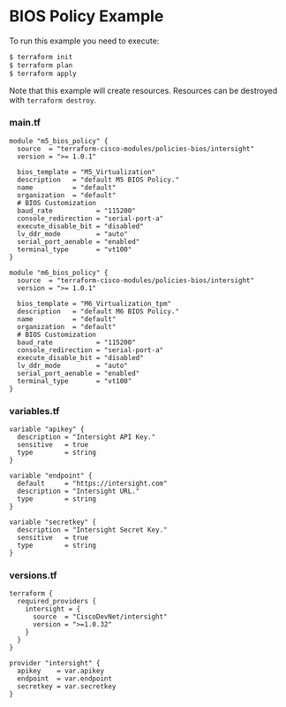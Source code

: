<!-- BEGIN_TF_DOCS -->
# BIOS Policy Example

To run this example you need to execute:

```bash
$ terraform init
$ terraform plan
$ terraform apply
```

Note that this example will create resources. Resources can be destroyed with `terraform destroy`.

### main.tf
```hcl
module "m5_bios_policy" {
  source  = "terraform-cisco-modules/policies-bios/intersight"
  version = ">= 1.0.1"

  bios_template = "M5_Virtualization"
  description   = "default M5 BIOS Policy."
  name          = "default"
  organization  = "default"
  # BIOS Customization
  baud_rate           = "115200"
  console_redirection = "serial-port-a"
  execute_disable_bit = "disabled"
  lv_ddr_mode         = "auto"
  serial_port_aenable = "enabled"
  terminal_type       = "vt100"
}

module "m6_bios_policy" {
  source  = "terraform-cisco-modules/policies-bios/intersight"
  version = ">= 1.0.1"

  bios_template = "M6_Virtualization_tpm"
  description   = "default M6 BIOS Policy."
  name          = "default"
  organization  = "default"
  # BIOS Customization
  baud_rate           = "115200"
  console_redirection = "serial-port-a"
  execute_disable_bit = "disabled"
  lv_ddr_mode         = "auto"
  serial_port_aenable = "enabled"
  terminal_type       = "vt100"
}
```

### variables.tf
```hcl
variable "apikey" {
  description = "Intersight API Key."
  sensitive   = true
  type        = string
}

variable "endpoint" {
  default     = "https://intersight.com"
  description = "Intersight URL."
  type        = string
}

variable "secretkey" {
  description = "Intersight Secret Key."
  sensitive   = true
  type        = string
}
```

### versions.tf
```hcl
terraform {
  required_providers {
    intersight = {
      source  = "CiscoDevNet/intersight"
      version = ">=1.0.32"
    }
  }
}

provider "intersight" {
  apikey    = var.apikey
  endpoint  = var.endpoint
  secretkey = var.secretkey
}
```
<!-- END_TF_DOCS -->
